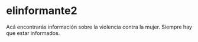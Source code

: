 # elinformante2
Acá encontrarás información sobre la violencia contra la mujer. Siempre hay que estar informados.
